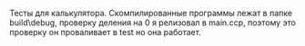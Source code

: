 Тесты для калькулятора.
Скомпилированные программы лежат в папке build\debug,
проверку деления на 0 я релизовал в main.ccp, поэтому это проверку он проваливает в test но она работает.

